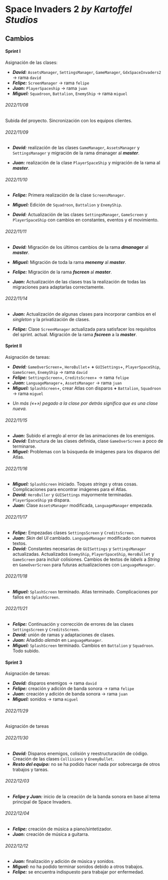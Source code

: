 # Space Invaders 2 *by Kartoffel Studios*

## Cambios

#### Sprint I

Asignación de las clases:
- ***David:*** `AssetsManager`, `SettingsManager`, `GameManager`,  `GdxSpaceInvaders2` -> rama `david`
- ***Felipe:*** `ScreenManager` -> rama `felipe`
- ***Juan:*** `PlayerSpaceship` -> rama  `juan`
- ***Miguel:*** `Squadroon`, `Battalion`, `EnemyShip` -> rama `miguel`

###### 2022/11/08
Subida del proyecto. Sincronización con los equipos clientes.

###### 2022/11/09
- ***David:*** realización de las clases `GameManager`, `AssetsManager` y `SettingsManager` y 
migración de la rama dmanager al ***master***.

- ***Juan:*** realización de la clase `PlayerSpaceShip` y migración de la rama al ***master***.

###### 2022/11/10
- ***Felipe:*** Primera realización de la clase `ScreensManager`.

- ***Miguel:*** Edición de `Squadroon`, `Battalion` y `EnemyShip`.

- ***David:*** Actualización de las clases `SettingsManager`, `GameScreen` y `PlayerSpaceShip` 
con cambios en constantes, eventos y el movimiento.

###### 2022/11/11
- ***David:*** Migración de los últimos cambios de la rama ***dmanager*** al ***master***.

- ***Miguel:*** Migración de toda la rama ***menemy*** al ***master***.

- ***Felipe:*** Migración de la rama ***fscreen*** al ***master***.

- ***Juan:*** Actualización de las clases tras la realización de todas las migraciones para 
adaptarlas correctamente.

###### 2022/11/14
- ***Juan:*** Actualización de algunas clases para incorporar cambios en el *singleton* y la privatización 
de clases.

- ***Felipe:*** Clase `ScreenManager` actualizada para satisfacer los requisitos del sprint.
actual. Migración de la rama ***fscreen*** a la ***master***.

#### Sprint II

Asignación de tareas:
- ***David:*** `GameOverScreen`+, `HeroBullet`+ **+** `GUISettings`+, `PlayerSpaceShip`, `GameScreen`, `EnemyShip` -> rama `david`
- ***Felipe:*** `SettingsScreen`+, `CreditsScreen`+ -> rama `felipe`
- ***Juan:*** `LanguageManager`+, `AssetsManager` -> rama  `juan`
- ***Miguel:*** `SplashScreen`+, crear Atlas con disparos **+** `Battalion`, `Squadroon` -> rama `miguel`
* *Un más («+») pegado a la clase por detrás significa que es una clase nueva.*

###### 2022/11/15
- ***Juan:*** Subido el arreglo al error de las animaciones de los enemigos.
- ***David:*** Estructura de las clases definida, clase `GameOverScreen` a poco de terminarse.
- ***Miguel:*** Problemas con la búsqueda de imágenes para los disparos del Atlas.

###### 2022/11/16
- ***Miguel:*** `SplashScreen` iniciado. Toques *strings* y otras cosas. Complicaciones para
encontrar imágenes para el Atlas.
- ***David:*** `HeroBuller` y `GUISettings` mayormente terminadas. `PlayerSpaceShip` ya dispara.
- ***Juan:*** Clase `AssetsManager` modificada, `LanguageManager` empezada.

###### 2022/11/17
- ***Felipe:*** Empezadas clases `SettingsScreen` y `CreditsScreen`.
- ***Juan:*** *Skin* del *UI* cambiado. `LanguageManager` modificado con nuevos textos.
- ***David:*** Constantes necesarias de `GUISettings` y `SettingsManager` actualizadas. Actualizados `EnemyShip`, `PlayerSpaceShip`, `HeroBullet` y `GameScreen` para incluir colisiones.
Cambios de textos de *labels* a *String* en `GameOverScreen` para futuras actualizaciones con `LanguageManager`.

###### 2022/11/18
- ***Miguel:*** `SplashScreen` terminado. Atlas terminado. Complicaciones por fallos en `SplashScreen`.

###### 2022/11/21
- ***Felipe:*** Continuación y corrección de errores de las clases `SettingsScreen` y `CreditsScreen`.
- ***David:*** unión de ramas y adaptaciones de clases.
- ***Juan:*** Añadido *alemán* en `LanguageManager`.
- ***Miguel:*** `SplashScreen` terminado. Cambios en `Battalion` y `Squadroon`. Todo subido.

####  Sprint 3

Asignación de tareas:
- ***David:*** disparos enemigos -> rama `david`
- ***Felipe:*** creación y adición de banda sonora -> rama `felipe`
- ***Juan:*** creación y adición de banda sonora -> rama `juan`
- ***Miguel:*** sonidos -> rama `miguel`

###### 2022/11/29
Asignación de tareas

###### 2022/11/30
- ***David:*** Disparos enemigos, colisión y reestructuración de código. Creación de las clases `Collisions` y `EnemyBullet`.
- ***Resto del equipo:*** no se ha podido hacer nada por sobrecarga de otros trabajos y tareas.

###### 2022/12/03
- ***Felipe y Juan:*** inicio de la creación de la banda sonora en base al tema principal de Space Invaders.

###### 2022/12/04
- ***Felipe:*** creación de música a piano/sintetizador.
- ***Juan:*** creación de música a guitarra.

###### 2022/12/12
- ***Juan:*** finalización y adición de música y sonidos.
- ***Miguel:*** no ha podido terminar sonidos debido a otros trabajos.
- ***Felipe:*** se encuentra indispuesto para trabajar por enfermedad.